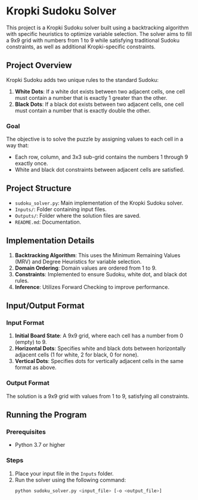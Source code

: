 # Kropki Sudoku Solver

This project is a Kropki Sudoku solver built using a backtracking algorithm with specific heuristics to optimize variable selection. The solver aims to fill a 9x9 grid with numbers from 1 to 9 while satisfying traditional Sudoku constraints, as well as additional Kropki-specific constraints.

## Project Overview

Kropki Sudoku adds two unique rules to the standard Sudoku:
1. **White Dots**: If a white dot exists between two adjacent cells, one cell must contain a number that is exactly 1 greater than the other.
2. **Black Dots**: If a black dot exists between two adjacent cells, one cell must contain a number that is exactly double the other.

### Goal
The objective is to solve the puzzle by assigning values to each cell in a way that:
- Each row, column, and 3x3 sub-grid contains the numbers 1 through 9 exactly once.
- White and black dot constraints between adjacent cells are satisfied.

## Project Structure

- `sudoku_solver.py`: Main implementation of the Kropki Sudoku solver.
- `Inputs/`: Folder containing input files.
- `Outputs/`: Folder where the solution files are saved.
- `README.md`: Documentation.

## Implementation Details

1. **Backtracking Algorithm**: This uses the Minimum Remaining Values (MRV) and Degree Heuristics for variable selection.
2. **Domain Ordering**: Domain values are ordered from 1 to 9.
3. **Constraints**: Implemented to ensure Sudoku, white dot, and black dot rules.
4. **Inference**: Utilizes Forward Checking to improve performance.

## Input/Output Format

### Input Format
1. **Initial Board State**: A 9x9 grid, where each cell has a number from 0 (empty) to 9.
2. **Horizontal Dots**: Specifies white and black dots between horizontally adjacent cells (1 for white, 2 for black, 0 for none).
3. **Vertical Dots**: Specifies dots for vertically adjacent cells in the same format as above.

### Output Format
The solution is a 9x9 grid with values from 1 to 9, satisfying all constraints.

## Running the Program

### Prerequisites
- Python 3.7 or higher

### Steps
1. Place your input file in the `Inputs` folder.
2. Run the solver using the following command:
   ```bash
   python sudoku_solver.py <input_file> [-o <output_file>]